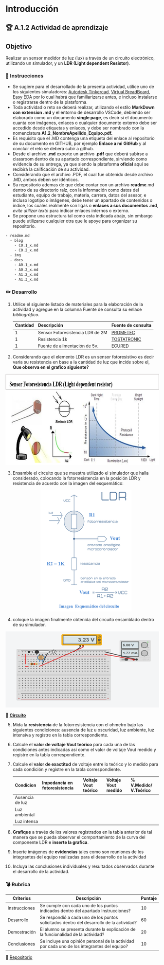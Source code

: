 # Introducción

## :trophy: A.1.2 Actividad de aprendizaje

## Objetivo

Realizar un sensor medidor de luz (lux) a través de un circuito electrónico, utilizando un simulador, y  un **LDR (Light dependent Resistor)**.

### :blue_book: Instrucciones

- Se sugiere para el desarrollado de la presenta actividad, utilice uno de los siguientes simuladores: [Autodesk Tinkercad](https://www.tinkercad.com/), [Virtual BreadBoard](http://www.virtualbreadboard.com/), [Easy EDA](https://easyeda.com/) por lo cual habrá que familiarizarse antes, e incluso instalarse o registrarse dentro de la plataforma.
- Toda actividad o reto se deberá realizar, utilizando el estilo **MarkDown con extension .md** y el entorno de desarrollo VSCode, debiendo ser elaborado como un documento **single page**, es decir si el documento cuanta con imágenes, enlaces o cualquier documento externo debe ser accedido desde etiquetas y enlaces, y debe ser nombrado con la nomenclatura **A1.2_NombreApellido_Equipo.pdf.**
- Es requisito que el .MD contenga una etiqueta del enlace al repositorio de su documento en GITHUB, por ejemplo **Enlace a mi GitHub** y al concluir el reto se deberá subir a github.
- Desde el archivo **.md** exporte un archivo **.pdf** que deberá subirse a classroom dentro de su apartado correspondiente, sirviendo como evidencia de su entrega, ya que siendo la plataforma **oficial** aquí se recibirá la calificación de su actividad.
- Considerando que el archivo .PDF, el cual fue obtenido desde archivo .MD, ambos deben ser idénticos.
- Su repositorio ademas de que debe contar con un archivo **readme**.md dentro de su directorio raíz, con la información como datos del estudiante, equipo de trabajo, materia, carrera, datos del asesor, e incluso logotipo o imágenes, debe tener un apartado de contenidos o indice, los cuales realmente son ligas o **enlaces a sus documentos .md**, _evite utilizar texto_ para indicar enlaces internos o externo.
- Se propone una estructura tal como esta indicada abajo, sin embargo puede utilizarse cualquier otra que le apoye para organizar su repositorio.
  
```
- readme.md
  - blog
    - C0.1_x.md
    - C0.2_x.md
  - img
  - docs
    - A0.1_x.md
    - A0.2_x.md
    - A1.2_x.md
    - A1.3_x.md
```


### :pencil2: Desarrollo

1. Utilice el siguiente listado de materiales para la elaboración de la actividad y agregue en la columna Fuente de consulta su enlace _bibliográfico_.

    | Cantidad | Descripción                      | Fuente de consulta |
    | -------- | -------------------------------- | ------------------ |
    | 1        | Sensor Fotoresistencia LDR de 2M |      [PROMETEC](https://prometec.mx/producto/ldr-sensor-de-luz/)              |
    | 1        | Resistencia 1k                   |       [TOSTATRONIC](https://tostatronic.com/store/es/componentes-pasivos/887-resistencia-1k-ohms-14w.html)         |
    | 1        | Fuente de alimentación de 5v.    |        [ECURED](    https://www.ecured.cu/Fuente_de_Alimentaci%C3%B3n#:~:text=En%20electr%C3%B3nica%2C%20una%20fuente%20de,%2C%20router%2C%20etc.)        |

2. Considerando que el elemento LDR es un sensor fotoresistivo es decir varia su resistencia en base a la cantidad de luz que incide sobre el, **Que observa en el grafico siguiente?** 
   
<p align="center">
    <img alt="Logo" src="/img/C1.x_Sensor_FotoresistenciaLDR.png" width=600 height=300>
</p>

3. Ensamble el circuito que se muestra utilizado el simulador que halla considerado, colocando la fotorresistencia en la posición LDR y resistencia de acuerdo con la imagen del esquemático:

    <p align="center"> 
        <img alt="Logo" src="../img/C1.x_CircuitoSensorFotoresistivo.png" width=300 height=400>
    </p>
4. coloque la imagen finalmente obtenida del circuito ensamblado dentro de su simulador.
<p align="center"> 
        <img alt="Logo" src="../img/Circuito_JMM.png" width=600 height=250>
    </p>

 :triangular_flag_on_post: [**Circuito**](https://www.tinkercad.com/things/1RyyKQroxP4-fantastic-wolt/editel?sharecode=a88lhImA07olOdHAHvHAqd5zVrPjvTXvJsbPsjEvN_k&fbclid=IwAR1hQEEy_ABRN7-9rLbJR7Eos8RpJeTo7NoYPCGMCXhLjXg7FcRCg-k2r_I)

5. Mida la **resistencia** de la fotorresistencia con el ohmetro bajo las siguientes condiciones: ausencia de luz u oscuridad,  luz ambiente, luz intensiva y registre en la tabla correspondiente.
6. Calcule el **valor de voltaje Vout teórico** para cada una de las condiciones antes indicadas asi como el valor de voltaje Vout medido  y registre en la tabla correspondiente.
7. Calcule el **valor de exactitud** de voltaje entre lo teórico y lo medido para cada condición  y registre en la tabla correspondiente.

    | Condicion          |  Impedancia en fotoresistencia | Voltaje Vout teórico | Voltaje Vout medido | %  V.Medido/ V.Teórico |
    | --------------- | ----------------------------- | -------------------- | ------------------- | ---------------------- |
    | Ausencia de luz |
    | Luz ambiental   |
    | Luz intensa     |

8. **Grafique** a través de los valores registrados en la tabla anterior de tal manera que se pueda observar el comportamiento de la curva del componente LDR e **inserte la grafica**.
9. Inserte imágenes de **evidencias** tales como son reuniones  de los integrantes del equipo realizadas para el desarrollo de la actividad
10. Incluya las conclusiones individuales y resultados observados durante el desarrollo de la actividad.

### :bomb: Rubrica

| Criterios     | Descripción                                                                                  | Puntaje |
| ------------- | -------------------------------------------------------------------------------------------- | ------- |
| Instrucciones | Se cumple con cada uno de los puntos indicados dentro del apartado Instrucciones?            | 10      |  | 5 |
| Desarrollo    | Se respondió a cada uno de los puntos solicitados dentro del desarrollo de la actividad?     | 60      |
| Demostración  | El alumno se presenta durante la explicación de la funcionalidad de la actividad?            | 20      |
| Conclusiones  | Se incluye una opinión personal de la actividad  por cada uno de los integrantes del equipo? | 10      |

:rotating_light: [Repositorio](https://github.com/MartinNavarro17/REPOSITORIO-SISTEMAS-PROGRAMABLES)